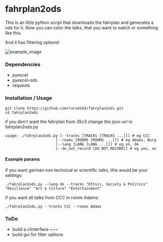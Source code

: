 # fahrplan2ods

This is an little python script that downloads the fahrplan and generates a ods for it. Now you can color the talks, that you want to watch or something like this.

And it has filtering options!

![example_image](https://github.com/ruru4143/fahrplan2ods/blob/master/example_ods.png)

### Dependencies
* pyexcel
* pyexcel-ods
* requests

### Installation / Usage
    
    git clone https://github.com/ruru4143/fahrplan2ods.git
    cd fahrplan2ods
    
if you don't want the fahrplan from 35c3 change the json-url in fahrplan2ods.py

    usage: ./fahrplan2ods.py [--tracks [TRACKS [TRACKS ...]]] # eg CCC
                           [--rooms [ROOMS [ROOMS ...]]] # eg Adams, Borg
                           [--lang [LANG [LANG ...]]] # eg en, de
                           [--do_not_record [DO_NOT_RECORD]] # eg yes, no

#### Example params
if you want german non technical or scientific talks, this would be your settings:

    ./fahrplan2ods.py --lang de --tracks "Ethics, Society & Politics" "Resilience" "Art & Culture" "Entertainment"

if you want all talks from CCC in romm Adams:

    ./fahrplan2ods.py --tracks CCC --rooms Adams


### ToDo
* build a clinterface ~~~
* build gui for filter options

